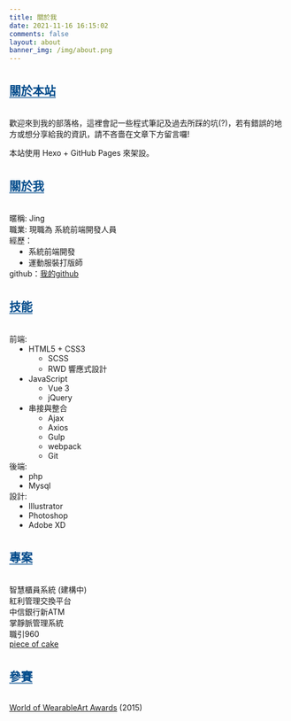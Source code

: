 ```yaml
---
title: 關於我
date: 2021-11-16 16:15:02
comments: false
layout: about
banner_img: /img/about.png
---
```

<style>
h2.title{
    color: #004b8b;
    border-bottom: none;
    position: relative;
    display: inline-block;
    margin: 20px 0;
}
h2.title::before{
    content: '';
    height: 3px;
    background-color: #004b8b;
    position: absolute;
    width: 100%;
    bottom: 0;
    opacity: .5;
}
ul {
  list-style-type: none;
  padding-left: 0px !important;
}
ul ul{
  list-style-type: disc;
  margin-left: 35px ;
}
ul ul ul{
  list-style-type: circle;
  margin-left: 35px ;
}
</style>

<div><h2 class="title">關於本站</h2></div>

歡迎來到我的部落格，這裡會記一些程式筆記及過去所踩的坑(?)，若有錯誤的地方或想分享給我的資訊，請不吝嗇在文章下方留言囉!

本站使用 Hexo + GitHub Pages 來架設。

<div><h2 class="title">關於我</h2></div>

- 暱稱: Jing
- 職業: 現職為 系統前端開發人員
- 經歷：
  - 系統前端開發
  - 運動服裝打版師
- github：[我的github](https://github.com/Jing-siao) 

<div><h2 class="title">技能</h2></div>

- 前端: 
  - HTML5 + CSS3
    - SCSS
    - RWD 響應式設計
  - JavaScript
    - Vue 3
    - jQuery
  - 串接與整合
    - Ajax
    - Axios
    - Gulp
    - webpack
    - Git
- 後端: 
  - php
  - Mysql
- 設計: 
  - Illustrator
  - Photoshop
  - Adobe XD



<div><h2 class="title">專案</h2></div>

- 智慧櫃員系統 (建構中)
- 紅利管理交換平台 
- 中信銀行新ATM
- 掌靜脈管理系統
- 職引960
- [piece of cake](https://jing-siao.github.io/piece-of-cake/)

<div><h2 class="title">參賽</h2></div>

[World of WearableArt Awards](https://www.worldofwearableart.com/) (2015)

